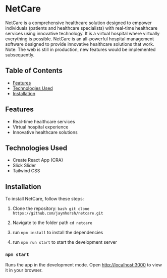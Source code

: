 # NetCare

NetCare is a comprehensive healthcare solution designed to empower individuals (patients and healthcare specialists) with real-time healthcare services using innovative technology. It is a virtual hospital where virtually everything is possible. NetCare is an all-powerful hospital management software designed to provide innovative healthcare solutions that work.
Note: The web is still in production, new features would be implemented subsequently.

## Table of Contents
- [Features](#features)
- [Technologies Used](#technologies-used)
- [Installation](#installation)

## Features

- Real-time healthcare services
- Virtual hospital experience
- Innovative healthcare solutions

## Technologies Used

- Create React App (CRA)
- Slick Slider
- Tailwind CSS

## Installation

To install NetCare, follow these steps:

1. Clone the repository:
 ```bash git clone https://github.com/jaymhorsh/netcare.git ```

2. Navigate to the folder path `cd netcare`
3. run `npm install` to install the dependencies
4. run `npm run start` to start the development server

   
### `npm start`
Runs the app in the development mode.
Open [http://localhost:3000](http://localhost:3000) to view it in your browser.








